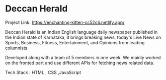 # Deccan Herald
Project Link:  https://enchanting-kitten-cc52c6.netlify.app/


Deccan Herald is an Indian English language daily newspaper published in the Indian state of Karnataka, it brings breaking news, today's Live News on Sports, Business, Fitness, Entertainment, and Opinions from leading columnists

Developed along with a team of 5 members in one week. We mainly worked on the fronted part and use different APIs for fetching news related data.

Tech Stack : HTML , CSS ,JavaScript
